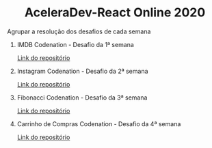 <h1 align="center">AceleraDev-React Online 2020</h1>

<p>Agrupar a resolução dos desafios de cada semana</p>
<ol>
  <li>
    <p>IMDB Codenation - Desafio da 1ª semana</p>
    <a href="https://github.com/Hilverton/IMDB-Codenation">Link do repositório</a>
  </li>
  <li>
    <p>Instagram Codenation - Desafio da 2ª semana</p>
    <a href="https://github.com/Hilverton/Instagram-Codenation">Link do repositório</a>
  </li>
  <li>
    <p>Fibonacci Codenation - Desafio da 3ª semana</p>
    <a href="https://github.com/Hilverton/Fibonacci-Codenation">Link do repositório</a>
  </li>
  <li>
    <p>Carrinho de Compras Codenation - Desafio da 4ª semana</p>
    <a href="https://github.com/Hilverton/Carrinho-de-compras---Codenation">Link do repositório</a>
  </li>
</ol>

    
    



